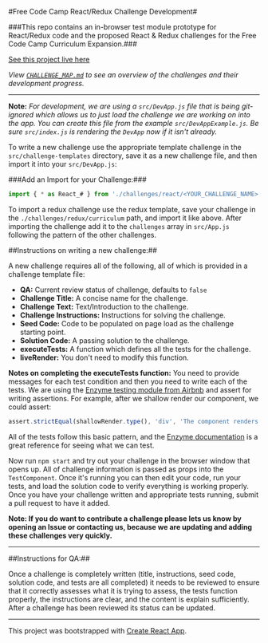 #Free Code Camp React/Redux Challenge Development#

###This repo contains an in-browser test module prototype for React/Redux code and the proposed React & Redux challenges for the Free Code Camp Curriculum Expansion.###

[See this project live here](http://hysterical-amusement.surge.sh/)

*View [`CHALLENGE_MAP.md`](https://github.com/bonham000/fcc-react-tests-module/blob/master/CHALLENGE_MAP.md) to see an overview of the challenges and their development progress.*

---

**Note:** *For development, we are using a `src/DevApp.js` file that is being git-ignored which allows us to just load the challenge we are working on into the app. You can create this file from the example `src/DevAppExample.js`. Be sure `src/index.js` is rendering the `DevApp` now if it isn't already.*

To write a new challenge use the appropriate template challenge in the `src/challenge-templates` directory, save it as a new challenge file, and then import it into your `src/DevApp.js`:

###Add an Import for your Challenge:###

```javascript
import { * as React_# } from './challenges/react/<YOUR_CHALLENGE_NAME>'
```

To import a redux challenge use the redux template, save your challenge in the `./challenges/redux/curriculum` path, and import it like above. After importing the challenge add it to the `challenges` array in `src/App.js` following the pattern of the other challenges.

##Instructions on writing a new challenge:##

A new challenge requires all of the following, all of which is provided in a challenge template file:
- **QA:** Current review status of challenge, defaults to `false`
- **Challenge Title:** A concise name for the challenge.
- **Challenge Text:** Text/Introduction to the challenge.
- **Challenge Instructions:** Instructions for solving the challenge.
- **Seed Code:** Code to be populated on page load as the challenge starting point.
- **Solution Code:** A passing solution to the challenge.
- **executeTests:** A function which defines all the tests for the challenge.
- **liveRender:** You don't need to modify this function.

**Notes on completing the executeTests function:** You need to provide messages for each test condition and then you need to write each of the tests. We are using the [Enzyme testing module from Airbnb](http://airbnb.io/enzyme/docs/api/index.html) and assert for writing assertions. For example, after we shallow render our component, we could assert:

```javascript
assert.strictEqual(shallowRender.type(), 'div', 'The component renders a div element');
```

All of the tests follow this basic pattern, and the [Enzyme documentation](http://airbnb.io/enzyme/docs/api/ShallowWrapper/children.html) is a great reference for seeing what we can test.

Now run `npm start` and try out your challenge in the browser window that opens up. All of challenge information is passed as props into the `TestComponent`. Once it's running you can then edit your code, run your tests, and load the solution code to verify everything is working properly. Once you have your challenge written and appropriate tests running, submit a pull request to have it added.

**Note: If you do want to contribute a challenge please lets us know by opening an Issue or contacting us, because we are updating and adding these challenges very quickly.**

***

##Instructions for QA:##

Once a challenge is completely written (title, instructions, seed code, solution code, and tests are all completed) it needs to be reviewed to ensure that it correctly assesses what it is trying to assess, the tests function properly, the instructions are clear, and the content is explain sufficiently. After a challenge has been reviewed its status can be updated.

***

This project was bootstrapped with [Create React App](https://github.com/facebookincubator/create-react-app).